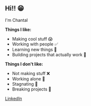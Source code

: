 ## Hi!! 😁 
I'm Chantal

**Things I like:**
- Making cool stuff 😱
- Working with people ✅
- Learning new things 🤔
- Building projects that actually work 💯

**Things I don't like:**
- Not making stuff ❌
- Working alone 🐺
- Stagnating 🥱
- Breaking projects 🥀



[LinkedIn](www.linkedin.com/in/chantal-zhang)  






<!--
**chantalzhang/chantalzhang** is a ✨ _special_ ✨ repository because its `README.md` (this file) appears on your GitHub profile.

Here are some ideas to get you started:

- 🔭 I’m currently working on ...
- 🌱 I’m currently learning ...
- 👯 I’m looking to collaborate on ...
- 🤔 I’m looking for help with ...
- 💬 Ask me about ...
- 📫 How to reach me: ...
- 😄 Pronouns: ...
- ⚡ Fun fact: ...
-->
